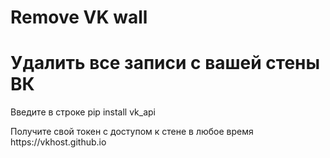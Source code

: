 # Remove VK wall
<H1>Удалить все записи с вашей стены ВК</H1>



<p>Введите в строке pip install vk_api</p>

<p>Получите свой токен с доступом к стене в любое время https://vkhost.github.io</p> 
